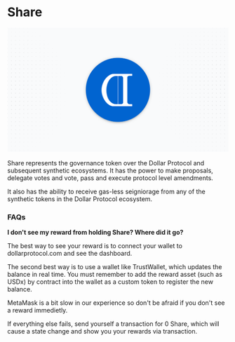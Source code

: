 # Share

![](../.gitbook/assets/share_bg.png)

Share represents the governance token over the Dollar Protocol and subsequent synthetic ecosystems. It has the power to make proposals, delegate votes and vote, pass and execute protocol level amendments.

It also has the ability to receive gas-less seigniorage from any of the synthetic tokens in the Dollar Protocol ecosystem.

### FAQs

**I don't see my reward from holding Share? Where did it go?**

The best way to see your reward is to connect your wallet to dollarprotocol.com and see the dashboard.

The second best way is to use a wallet like TrustWallet, which updates the balance in real time. You must remember to add the reward asset \(such as USDx\) by contract into the wallet as a custom token to register the new balance.

MetaMask is a bit slow in our experience so don't be afraid if you don't see a reward immedietly.

If everything else fails, send yourself a transaction for 0 Share, which will cause a state change and show you your rewards via transaction.

